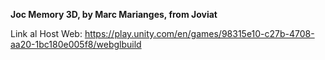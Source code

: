 **Joc Memory 3D, by Marc Marianges, from Joviat**

Link al Host Web: https://play.unity.com/en/games/98315e10-c27b-4708-aa20-1bc180e005f8/webglbuild
